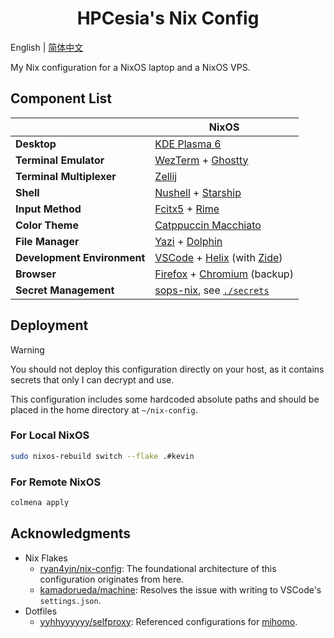 <h1 align="center">HPCesia's Nix Config</h1>

English | [简体中文](./README.zh-CN.md)

My Nix configuration for a NixOS laptop and a NixOS VPS.

## Component List

|                             | NixOS                                                        |
| --------------------------- | ------------------------------------------------------------ |
| **Desktop**                 | [KDE Plasma 6][kde-plasma]                                   |
| **Terminal Emulator**       | [WezTerm][wezterm] + [Ghostty][ghostty]                      |
| **Terminal Multiplexer**    | [Zellij][zellij]                                             |
| **Shell**                   | [Nushell][nushell] + [Starship][starship]                    |
| **Input Method**            | [Fcitx5][fcitx5] + [Rime][rime]                              |
| **Color Theme**             | [Catppuccin Macchiato][catppuccin]                           |
| **File Manager**            | [Yazi][yazi] + [Dolphin][kde-dolphin]                        |
| **Development Environment** | [VSCode][vscode] + [Helix][helix] (with [Zide][zide])        |
| **Browser**                 | [Firefox][firefox] + [Chromium][chromium] (backup)           |
| **Secret Management**       | [sops-nix][sops-nix], see [`./secrets`](./secrets/README.md) |

## Deployment

> [!WARNING]
> You should not deploy this configuration directly on your host, as it contains secrets that only I can decrypt and use.
>
> This configuration includes some hardcoded absolute paths and should be placed in the home directory at `~/nix-config`.

### For Local NixOS

```bash
sudo nixos-rebuild switch --flake .#kevin
```

### For Remote NixOS

```bash
colmena apply
```

## Acknowledgments

- Nix Flakes
  - [ryan4yin/nix-config](https://github.com/ryan4yin/nix-config): The foundational architecture of this configuration originates from here.
  - [kamadorueda/machine](https://github.com/kamadorueda/machine): Resolves the issue with writing to VSCode's `settings.json`.
- Dotfiles
  - [yyhhyyyyyy/selfproxy](https://github.com/yyhhyyyyyy/selfproxy): Referenced configurations for [mihomo][mihomo].

<!-- Link List -->

[catppuccin]: https://github.com/catppuccin/catppuccin
[chromium]: https://chromium.googlesource.com/chromium/src
[fcitx5]: https://github.com/fcitx/fcitx5
[firefox]: https://github.com/mozilla-firefox/firefox
[ghostty]: https://github.com/ghostty-org/ghostty
[nushell]: https://github.com/nushell/nushell
[helix]: https://github.com/helix-editor/helix
[kde-dolphin]: https://invent.kde.org/system/dolphin
[kde-plasma]: https://invent.kde.org/plasma/plasma-desktop
[mihomo]: https://github.com/MetaCubeX/mihomo
[rime]: https://github.com/rime/librime
[starship]: https://github.com/starship/starship
[sops-nix]: https://github.com/Mic92/sops-nix
[wezterm]: https://github.com/wezterm/wezterm
[vscode]: https://github.com/microsoft/vscode
[yazi]: https://github.com/sxyazi/yazi
[zellij]: https://github.com/iXialumy/zellij
[zide]: https://github.com/josephschmitt/zide
